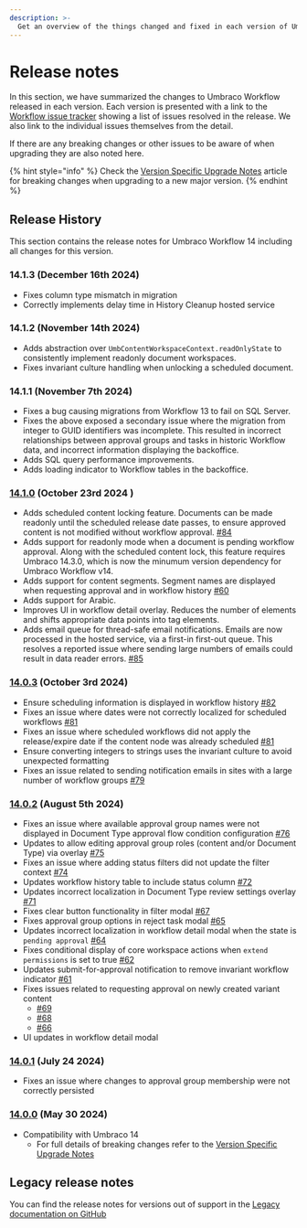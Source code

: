 ```yaml
---
description: >-
  Get an overview of the things changed and fixed in each version of Umbraco Workflow.
---
```


# Release notes

In this section, we have summarized the changes to Umbraco Workflow released in each version. Each version is presented with a link to the [Workflow issue tracker](https://github.com/umbraco/Umbraco.Workflow.Issues/issues) showing a list of issues resolved in the release. We also link to the individual issues themselves from the detail.

If there are any breaking changes or other issues to be aware of when upgrading they are also noted here.

{% hint style="info" %}
Check the [Version Specific Upgrade Notes](upgrading/version-specific.md) article for breaking changes when upgrading to a new major version.
{% endhint %}

## Release History

This section contains the release notes for Umbraco Workflow 14 including all changes for this version.

### 14.1.3 (December 16th 2024)
* Fixes column type mismatch in migration
* Correctly implements delay time in History Cleanup hosted service

### 14.1.2 (November 14th 2024)
* Adds abstraction over `UmbContentWorkspaceContext.readOnlyState` to consistently implement readonly document workspaces.
* Fixes invariant culture handling when unlocking a scheduled document.

### 14.1.1 (November 7th 2024)
* Fixes a bug causing migrations from Workflow 13 to fail on SQL Server.
* Fixes the above exposed a secondary issue where the migration from integer to GUID identifiers was incomplete. This resulted in incorrect relationships between approval groups and tasks in historic Workflow data, and incorrect information displaying the backoffice. 
* Adds SQL query performance improvements.
* Adds loading indicator to Workflow tables in the backoffice.

### [14.1.0](https://github.com/umbraco/Umbraco.Workflow.Issues/issues?q=is%3Aissue+is%3Aclosed+label%3Arelease%2F14.1.0) (October 23rd 2024 )
* Adds scheduled content locking feature. Documents can be made readonly until the scheduled release date passes, to ensure approved content is not modified without workflow approval. [#84](https://github.com/umbraco/Umbraco.Workflow.Issues/issues/84)
* Adds support for readonly mode when a document is pending workflow approval. Along with the scheduled content lock, this feature requires Umbraco 14.3.0, which is now the minumum version dependency for Umbraco Workflow v14.
* Adds support for content segments. Segment names are displayed when requesting approval and in workflow history [#60](https://github.com/umbraco/Umbraco.Workflow.Issues/issues/60)
* Adds support for Arabic.
* Improves UI in workflow detail overlay. Reduces the number of elements and shifts appropriate data points into tag elements.
* Adds email queue for thread-safe email notifications. Emails are now processed in the hosted service, via a first-in first-out queue. This resolves a reported issue where sending large numbers of emails could result in data reader errors. [#85](https://github.com/umbraco/Umbraco.Workflow.Issues/issues/85)

### [14.0.3](https://github.com/umbraco/Umbraco.Workflow.Issues/issues?q=is%3Aissue+is%3Aclosed+label%3Arelease%2F14.0.3) (October 3rd 2024)
* Ensure scheduling information is displayed in workflow history [#82](https://github.com/umbraco/Umbraco.Workflow.Issues/issues/82)
* Fixes an issue where dates were not correctly localized for scheduled workflows [#81](https://github.com/umbraco/Umbraco.Workflow.Issues/issues/81)
* Fixes an issue where scheduled workflows did not apply the release/expire date if the content node was already scheduled [#81](https://github.com/umbraco/Umbraco.Workflow.Issues/issues/80)
* Ensure converting integers to strings uses the invariant culture to avoid unexpected formatting
* Fixes an issue related to sending notification emails in sites with a large number of workflow groups [#79](https://github.com/umbraco/Umbraco.Workflow.Issues/issues/79)

### [14.0.2](https://github.com/umbraco/Umbraco.Workflow.Issues/issues?q=is%3Aissue+is%3Aclosed+label%3Arelease%2F14.0.2) (August 5th 2024)

* Fixes an issue where available approval group names were not displayed in Document Type approval flow condition configuration [#76](https://github.com/umbraco/Umbraco.Workflow.Issues/issues/76)
* Updates to allow editing approval group roles (content and/or Document Type) via overlay [#75](https://github.com/umbraco/Umbraco.Workflow.Issues/issues/75)
* Fixes an issue where adding status filters did not update the filter context [#74](https://github.com/umbraco/Umbraco.Workflow.Issues/issues/74)
* Updates workflow history table to include status column [#72](https://github.com/umbraco/Umbraco.Workflow.Issues/issues/72)
* Updates incorrect localization in Document Type review settings overlay [#71](https://github.com/umbraco/Umbraco.Workflow.Issues/issues/71)
* Fixes clear button functionality in filter modal [#67](https://github.com/umbraco/Umbraco.Workflow.Issues/issues/67)
* Fixes approval group options in reject task modal [#65](https://github.com/umbraco/Umbraco.Workflow.Issues/issues/65)
* Updates incorrect localization in workflow detail modal when the state is `pending approval` [#64](https://github.com/umbraco/Umbraco.Workflow.Issues/issues/64)
* Fixes conditional display of core workspace actions when `extend permissions` is set to true [#62](https://github.com/umbraco/Umbraco.Workflow.Issues/issues/62)
* Updates submit-for-approval notification to remove invariant workflow indicator [#61](https://github.com/umbraco/Umbraco.Workflow.Issues/issues/61)
* Fixes issues related to requesting approval on newly created variant content
  * [#69](https://github.com/umbraco/Umbraco.Workflow.Issues/issues/69)
  * [#68](https://github.com/umbraco/Umbraco.Workflow.Issues/issues/68)
  * [#66](https://github.com/umbraco/Umbraco.Workflow.Issues/issues/66)
* UI updates in workflow detail modal

### [14.0.1](https://github.com/umbraco/Umbraco.Workflow.Issues/issues?q=is%3Aissue+is%3Aclosed+label%3Arelease%2F14.0.1) (July 24 2024)

* Fixes an issue where changes to approval group membership were not correctly persisted

### [14.0.0](https://github.com/umbraco/Umbraco.Workflow.Issues/issues?q=is%3Aissue+is%3Aclosed+label%3Arelease%2F14.0.0) (May 30 2024)

* Compatibility with Umbraco 14
  * For full details of breaking changes refer to the [Version Specific Upgrade Notes](upgrading/version-specific.md)

## Legacy release notes

You can find the release notes for versions out of support in the [Legacy documentation on GitHub](https://github.com/umbraco/UmbracoDocs/blob/umbraco-eol-versions/11/umbraco-workflow/release-notes.md)
